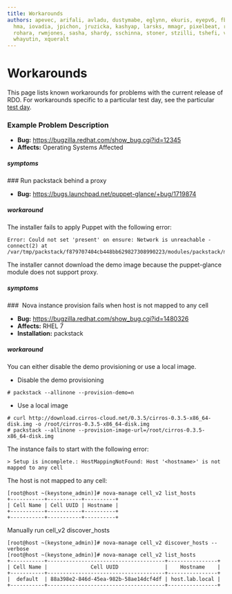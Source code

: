 ```yaml
---
title: Workarounds
authors: apevec, arifali, avladu, dustymabe, eglynn, ekuris, eyepv6, fbayhan, flaper87,
  hma, iovadia, jpichon, jruzicka, kashyap, larsks, mmagr, pixelbeat, rbowen, rdo,
  rohara, rwmjones, sasha, shardy, sschinna, stoner, stzilli, tshefi, vaneldik, weshayutin,
  whayutin, xqueralt
---
```


# Workarounds

This page lists known workarounds for problems with the current release
of RDO. For workarounds specific to a particular test day, see the
particular [test day](/testday).

### Example Problem Description

*   **Bug:** <https://bugzilla.redhat.com/show_bug.cgi?id=12345>
*   **Affects:** Operating Systems Affected

##### symptoms

### Run packstack behind a proxy

*   **Bug:** <https://bugs.launchpad.net/puppet-glance/+bug/1719874>

##### workaround

The installer fails to apply Puppet with the following error:

```
Error: Could not set 'present' on ensure: Network is unreachable - connect(2) at /var/tmp/packstack/f879707404cb448bb629827308990223/modules/packstack/manifests/provision/glance.pp:12
```

The installer cannot download the demo image because the puppet-glance
module does not support proxy.

##### symptoms

###  Nova instance provision fails when host is not mapped to any cell

*   **Bug:** <https://bugzilla.redhat.com/show_bug.cgi?id=1480326>
*   **Affects:** RHEL 7
*   **Installation:** packstack

##### workaround

You can either disable the demo provisioning or use a local image.

* Disable the demo provisioning

```
# packstack --allinone --provision-demo=n
```

* Use a local image

```
# curl http://download.cirros-cloud.net/0.3.5/cirros-0.3.5-x86_64-disk.img -o /root/cirros-0.3.5-x86_64-disk.img
# packstack --allinone --provision-image-url=/root/cirros-0.3.5-x86_64-disk.img
```

The instance fails to start with the following error:

```
> Setup is incomplete.: HostMappingNotFound: Host '<hostname>' is not mapped to any cell
```

The host is not mapped to any cell:

```
[root@host ~(keystone_admin)]# nova-manage cell_v2 list_hosts
+-----------+-----------+----------+
| Cell Name | Cell UUID | Hostname |
+-----------+-----------+----------+
+-----------+-----------+----------+
```

Manually run cell_v2 discover_hosts

```
[root@host ~(keystone_admin)]# nova-manage cell_v2 discover_hosts --verbose
[root@host ~(keystone_admin)]# nova-manage cell_v2 list_hosts
+-----------+--------------------------------------+----------------+
| Cell Name |              Cell UUID               |    Hostname    |
+-----------+--------------------------------------+----------------+
|  default  | 88a398e2-846d-45ea-982b-58ae14dcf4df | host.lab.local |
+-----------+--------------------------------------+----------------+
```